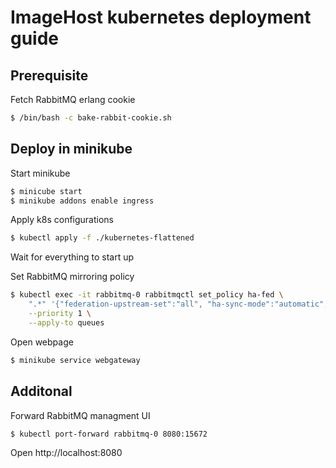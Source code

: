 # ImageHost kubernetes deployment guide



## Prerequisite
Fetch RabbitMQ erlang cookie
```bash
$ /bin/bash -c bake-rabbit-cookie.sh
```


## Deploy in minikube

Start minikube
```bash
$ minicube start
$ minikube addons enable ingress
```
Apply k8s configurations
```bash
$ kubectl apply -f ./kubernetes-flattened
```

Wait for everything to start up

Set RabbitMQ mirroring policy
```bash
$ kubectl exec -it rabbitmq-0 rabbitmqctl set_policy ha-fed \
    ".*" '{"federation-upstream-set":"all", "ha-sync-mode":"automatic", "ha-mode":"nodes", "ha-params":["rabbit@rabbitmq-0.rabbitmq.default.svc.cluster.local","rabbit@rabbitmq-1.rabbitmq.default.svc.cluster.local","rabbit@rabbitmq-2.rabbitmq.default.svc.cluster.local"]}' \
    --priority 1 \
    --apply-to queues
```

Open webpage
```bash
$ minikube service webgateway
```



## Additonal
Forward RabbitMQ managment UI
```bash
$ kubectl port-forward rabbitmq-0 8080:15672
```
Open http://localhost:8080
